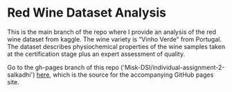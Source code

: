 # Red Wine Dataset Analysis

This is the main branch of the repo where I provide an analysis of the red wine dataset from kaggle. The wine variety is “Vinho Verde” from Portugal. The dataset describes physiochemical properties of the wine samples taken at the certification stage plus an expert assessment of quality.

Go to the gh-pages branch of this repo ('Misk-DSI/individual-assignment-2-salkadhi') [here](https://Misk-DSI.github.io/individual-assignment-2-salkadhi/), which is the source for the accompanying GitHub pages site.

